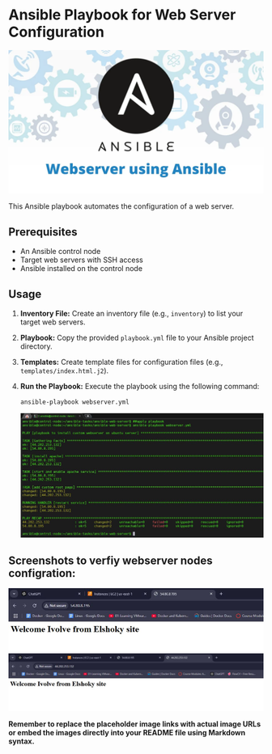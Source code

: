 # Ansible Playbook for Web Server Configuration

<p align="center">
  <img src="images/apache.JPG" alt="Ansible Dynamic Inventory Setup" />
</p>

This Ansible playbook automates the configuration of a web server.

## Prerequisites
* An Ansible control node
* Target web servers with SSH access
* Ansible installed on the control node

## Usage
1. **Inventory File:** Create an inventory file (e.g., `inventory`) to list your target web servers.
2. **Playbook:** Copy the provided `playbook.yml` file to your Ansible project directory.
3. **Templates:** Create template files for configuration files (e.g., `templates/index.html.j2`).
4. **Run the Playbook:** Execute the playbook using the following command:

   ```bash
   ansible-playbook webserver.yml 
   ```
    ![alt text](images/apply-playbook.JPG)

## Screenshots to verfiy webserver nodes configration:
    
  ![alt text](images/node01.JPG)
  ![alt text](images/node02.JPG)

**Remember to replace the placeholder image links with actual image URLs or embed the images directly into your README file using Markdown syntax.**








